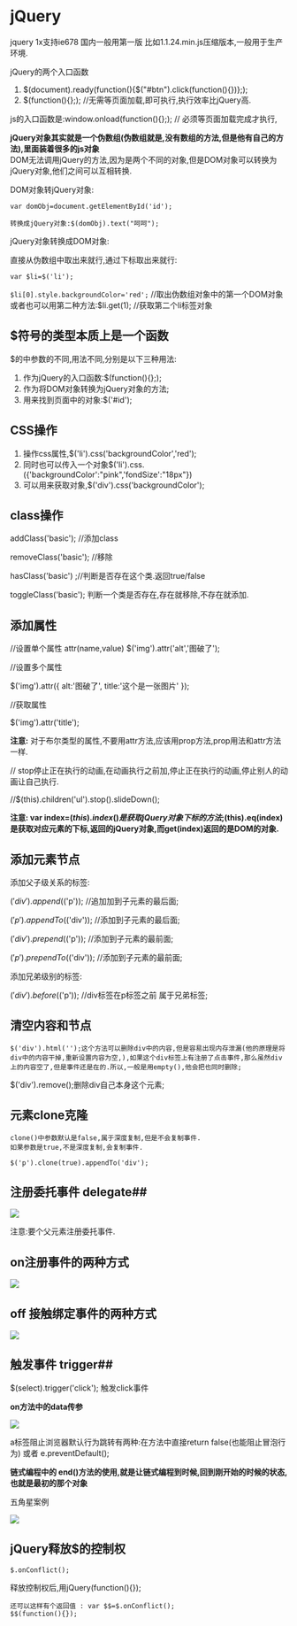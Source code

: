 # jQuery #
jquery  1x支持ie678 国内一般用第一版  比如1.1.24.min.js压缩版本,一般用于生产环境.

jQuery的两个入口函数

1. $(document).ready(function(){$("#btn").click(function(){})};);
2. $(function(){};);		//无需等页面加载,即可执行,执行效率比jQuery高.
	
js的入口函数是:window.onload(function(){};); 			 // 必须等页面加载完成才执行,

**jQuery对象其实就是一个伪数组(伪数组就是,没有数组的方法,但是他有自己的方法),里面装着很多的js对象**	
DOM无法调用jQuery的方法,因为是两个不同的对象,但是DOM对象可以转换为jQuery对象,他们之间可以互相转换.

DOM对象转jQuery对象:

`var domObj=document.getElementById('id');`

`转换成jQuery对象:$(domObj).text("呵呵");`

jQuery对象转换成DOM对象:

直接从伪数组中取出来就行,通过下标取出来就行:

`var $li=$('li');`

`$li[0].style.backgroundColor='red';` //取出伪数组对象中的第一个DOM对象
或者也可以用第二种方法:$li.get(1);  //获取第二个li标签对象

## $符号的类型本质上是一个函数 ##

$的中参数的不同,用法不同,分别是以下三种用法:

1. 作为jQuery的入口函数:$(function(){};);
2. 作为将DOM对象转换为jQuery对象的方法;
3. 用来找到页面中的对象:$('#id');

## CSS操作 ##
 
1. 操作css属性,$('li').css('backgroundColor','red');
2. 同时也可以传入一个对象$('li').css.({'backgroundColor':"pink",'fondSize':"18px"})
3. 可以用来获取对象,$('div').css('backgroundColor');

## class操作 ##

addClass('basic');	//添加class

removeClass('basic'); //移除

hasClass('basic') ;//判断是否存在这个类.返回true/false 

toggleClass('basic'); 判断一个类是否存在,存在就移除,不存在就添加.

## 添加属性 ##

//设置单个属性
attr(name,value)
$('img').attr('alt','图破了');

//设置多个属性

$('img').attr({
alt:'图破了',
title:'这个是一张图片'
});

//获取属性

$('img').attr('title');

**注意:**
对于布尔类型的属性,不要用attr方法,应该用prop方法,prop用法和attr方法一样.

// stop停止正在执行的动画,在动画执行之前加,停止正在执行的动画,停止别人的动画让自己执行.

//$(this).children('ul').stop().slideDown();

**注意: var index=$(this).index()是获取jQuery对象下标的方法;$(this).eq(index)是获取对应元素的下标,返回的jQuery对象,而get(index)返回的是DOM的对象.**

## 添加元素节点 ##

添加父子级关系的标签:

 $('div').append($('p')); //追加加到子元素的最后面; 

 $('p').appendTo($('div')); //添加到子元素的最后面; 

 $('div').prepend($('p')); //添加到子元素的最前面; 

 $('p').prependTo($('div')); //添加到子元素的最前面; 

添加兄弟级别的标签:

 $('div').before($('p')); //div标签在p标签之前 属于兄弟标签;

## 清空内容和节点 ##
	$('div').html('');这个方法可以删除div中的内容,但是容易出现内存泄漏(他的原理是将div中的内容干掉,重新设置内容为空,),如果这个div标签上有注册了点击事件,那么虽然div上的内容空了,但是事件还是在的.所以,一般是用empty(),他会把也同时删除; 

$('div').remove();删除div自己本身这个元素;

## 元素clone克隆 ##

	clone()中参数默认是false,属于深度复制,但是不会复制事件.
	如果参数是true,不是深度复制,会复制事件.

`$('p').clone(true).appendTo('div');`

## 注册委托事件 delegate##

![](imgs/2018-09-02_204609.png)

注意:要个父元素注册委托事件.

## on注册事件的两种方式 ##

![](imgs/2018-09-05_220215.png)

## off 接触绑定事件的两种方式 ##

![](imgs/2018-09-05_224001.png)

## 触发事件 trigger##

$(select).trigger('click');  触发click事件

**on方法中的data传参**

![](imgs/2018-09-05_225131.png)

a标签阻止浏览器默认行为跳转有两种:在方法中直接return false(也能阻止冒泡行为) 或者 e.preventDefault();

**链式编程中的 end()方法的使用,就是让链式编程到时候,回到刚开始的时候的状态,也就是最初的那个对象**

五角星案例

![](imgs/2018-09-05_233134.png)

## jQuery释放$的控制权 ##

	$.onConflict();  

释放控制权后,用jQuery(function(){});

	还可以这样有个返回值 : var $$=$.onConflict();
	$$(function(){});
	